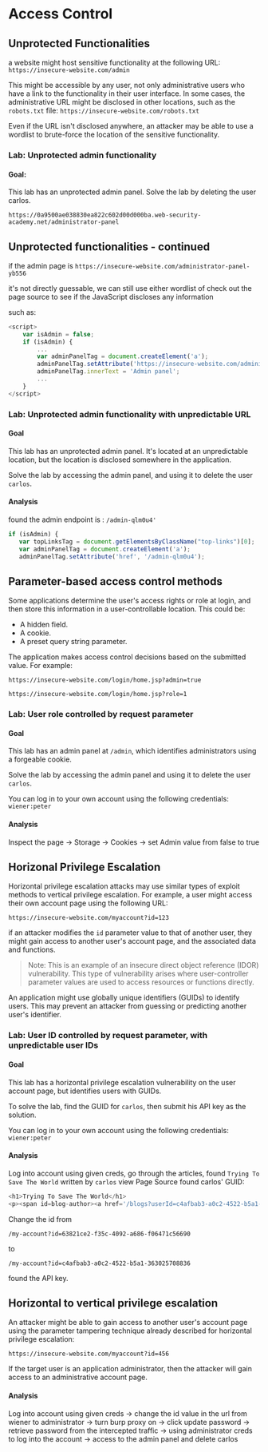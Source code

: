 # Access Control


## Unprotected Functionalities
a website might host sensitive functionality at the following URL:
`https://insecure-website.com/admin`

This might be accessible by any user, not only administrative users who have a link to the functionality in their user interface. In some cases, the administrative URL might be disclosed in other locations, such as the `robots.txt` file:
`https://insecure-website.com/robots.txt`

Even if the URL isn't disclosed anywhere, an attacker may be able to use a wordlist to brute-force the location of the sensitive functionality. 

### Lab: Unprotected admin functionality

#### Goal:  
This lab has an unprotected admin panel.
Solve the lab by deleting the user carlos. 

`https://0a9500ae038830ea822c602d00d000ba.web-security-academy.net/administrator-panel`

## Unprotected functionalities - continued

if the admin page is 
`https://insecure-website.com/administrator-panel-yb556`

it's not directly guessable, we can still use either wordlist of check out the page source to see if the JavaScript discloses any information

such as:

```javascript
<script>
	var isAdmin = false;
	if (isAdmin) {
		...
		var adminPanelTag = document.createElement('a');
		adminPanelTag.setAttribute('https://insecure-website.com/administrator-panel-yb556');
		adminPanelTag.innerText = 'Admin panel';
		...
	}
</script>
```

### Lab: Unprotected admin functionality with unpredictable URL

#### Goal
 This lab has an unprotected admin panel. It's located at an unpredictable location, but the location is disclosed somewhere in the application.

Solve the lab by accessing the admin panel, and using it to delete the user `carlos`. 

#### Analysis 
found the admin endpoint is : `/admin-qlm0u4'`

```javascript
if (isAdmin) {
   var topLinksTag = document.getElementsByClassName("top-links")[0];
   var adminPanelTag = document.createElement('a');
   adminPanelTag.setAttribute('href', '/admin-qlm0u4');
```
## Parameter-based access control methods
 Some applications determine the user's access rights or role at login, and then store this information in a user-controllable location. This could be:

- A hidden field.
- A cookie.
- A preset query string parameter.

The application makes access control decisions based on the submitted value. For example:

`https://insecure-website.com/login/home.jsp?admin=true`

`https://insecure-website.com/login/home.jsp?role=1`

### Lab: User role controlled by request parameter

#### Goal 
 This lab has an admin panel at `/admin`, which identifies administrators using a forgeable cookie.

Solve the lab by accessing the admin panel and using it to delete the user `carlos`.

You can log in to your own account using the following credentials: `wiener:peter` 

#### Analysis
Inspect the page -> Storage -> Cookies -> set Admin value from false to true

## Horizonal Privilege Escalation
 Horizontal privilege escalation attacks may use similar types of exploit methods to vertical privilege escalation. For example, a user might access their own account page using the following URL:

`https://insecure-website.com/myaccount?id=123`

if an attacker modifies the `id` parameter value to that of another user, they might gain access to another user's account page, and the associated data and functions.

> Note: 
This is an example of an insecure direct object reference (IDOR) vulnerability. This type of vulnerability arises where user-controller parameter values are used to access resources or functions directly.

An application might use globally unique identifiers (GUIDs) to identify users. This may prevent an attacker from guessing or predicting another user's identifier.

### Lab: User ID controlled by request parameter, with unpredictable user IDs 

#### Goal
 This lab has a horizontal privilege escalation vulnerability on the user account page, but identifies users with GUIDs.

To solve the lab, find the GUID for `carlos`, then submit his API key as the solution.

You can log in to your own account using the following credentials: `wiener:peter` 

#### Analysis 
Log into account using given creds, go through the articles, found `Trying To Save The World` written by `carlos`
view Page Source found carlos' GUID:

```javascript
<h1>Trying To Save The World</h1>
<p><span id=blog-author><a href='/blogs?userId=c4afbab3-a0c2-4522-b5a1-363025708836'>carlos</a></span> | 29 September 2024</p>
```
Change the id from

`/my-account?id=63821ce2-f35c-4092-a686-f06471c56690`

to

`/my-account?id=c4afbab3-a0c2-4522-b5a1-363025708836`

found the API key.

## Horizontal to vertical privilege escalation
 An attacker might be able to gain access to another user's account page using the parameter tampering technique already described for horizontal privilege escalation:

`https://insecure-website.com/myaccount?id=456`

If the target user is an application administrator, then the attacker will gain access to an administrative account page.

#### Analysis 
Log into account using given creds -> change the id value in the url from wiener to administrator -> turn burp proxy on -> click update password -> retrieve password from the intercepted traffic -> using administrator creds to log into the account -> access to the admin panel and delete carlos